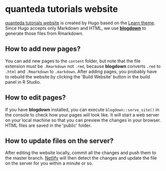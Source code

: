 # quanteda tutorials website

[quanteda tutorials website](https://tutorials.quanteda.io) is created by Hugo based on the [Learn theme](https://github.com/matcornic/hugo-theme-learn). Since Hugo accepts only Markdown and HTML, we use [**blogdown**](https://github.com/rstudio/blogdown) to generate those files from Rmarkdown. 

## How to add new pages?
You can add new pages to the `content` folder, but note that the file extension must be `.Rmarkdown` not `.rmd`, because 
**blogdown** converts `.rmd` to `.html` and `.Rmarkdown` to `.markdown`. After adding pages, you probably have to rebuild the website by clicking the 'Build Website' button in the build panel in R Studio.

## How to edit pages?
If you have **blogdown** installed, you can execute `blogdown::serve_site()` in the console to check how your pages will look like. It will start a web server on your local machine so that you can preview the changes in your browser. HTML files are saved in the 'public' folder.

## How to update files on the server?
After editing the website locally, commit all the changes and push them to the master branch. [Netlify](https://www.netlify.com) will then detect the changes and update the file on the server for you within a minute or so.
